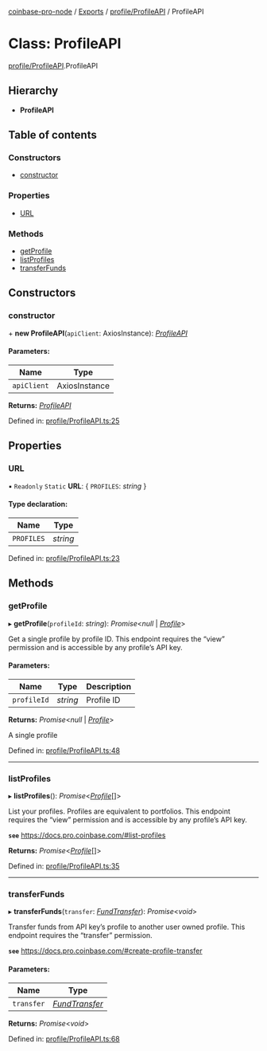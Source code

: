[coinbase-pro-node](../../README.md) / [Exports](../../modules.md) / [profile/ProfileAPI](../../modules/profile_profileapi.md) / ProfileAPI

# Class: ProfileAPI

[profile/ProfileAPI](../../modules/profile_profileapi.md).ProfileAPI

## Hierarchy

- **ProfileAPI**

## Table of contents

### Constructors

- [constructor](profileapi.profileapi.md#constructor)

### Properties

- [URL](profileapi.profileapi.md#url)

### Methods

- [getProfile](profileapi.profileapi.md#getprofile)
- [listProfiles](profileapi.profileapi.md#listprofiles)
- [transferFunds](profileapi.profileapi.md#transferfunds)

## Constructors

### constructor

\+ **new ProfileAPI**(`apiClient`: AxiosInstance): [_ProfileAPI_](profileapi.profileapi.md)

#### Parameters:

| Name        | Type          |
| ----------- | ------------- |
| `apiClient` | AxiosInstance |

**Returns:** [_ProfileAPI_](profileapi.profileapi.md)

Defined in: [profile/ProfileAPI.ts:25](https://github.com/bennycode/coinbase-pro-node/blob/3350621/src/profile/ProfileAPI.ts#L25)

## Properties

### URL

▪ `Readonly` `Static` **URL**: { `PROFILES`: _string_ }

#### Type declaration:

| Name       | Type     |
| ---------- | -------- |
| `PROFILES` | _string_ |

Defined in: [profile/ProfileAPI.ts:23](https://github.com/bennycode/coinbase-pro-node/blob/3350621/src/profile/ProfileAPI.ts#L23)

## Methods

### getProfile

▸ **getProfile**(`profileId`: _string_): _Promise_<_null_ \| [_Profile_](../../interfaces/profile/profileapi.profile.md)\>

Get a single profile by profile ID. This endpoint requires the “view” permission and is accessible by any profile’s API key.

#### Parameters:

| Name        | Type     | Description |
| ----------- | -------- | ----------- |
| `profileId` | _string_ | Profile ID  |

**Returns:** _Promise_<_null_ \| [_Profile_](../../interfaces/profile/profileapi.profile.md)\>

A single profile

Defined in: [profile/ProfileAPI.ts:48](https://github.com/bennycode/coinbase-pro-node/blob/3350621/src/profile/ProfileAPI.ts#L48)

---

### listProfiles

▸ **listProfiles**(): _Promise_<[_Profile_](../../interfaces/profile/profileapi.profile.md)[]\>

List your profiles. Profiles are equivalent to portfolios. This endpoint requires the “view” permission and is accessible by any profile’s API key.

**`see`** https://docs.pro.coinbase.com/#list-profiles

**Returns:** _Promise_<[_Profile_](../../interfaces/profile/profileapi.profile.md)[]\>

Defined in: [profile/ProfileAPI.ts:35](https://github.com/bennycode/coinbase-pro-node/blob/3350621/src/profile/ProfileAPI.ts#L35)

---

### transferFunds

▸ **transferFunds**(`transfer`: [_FundTransfer_](../../interfaces/profile/profileapi.fundtransfer.md)): _Promise_<_void_\>

Transfer funds from API key’s profile to another user owned profile. This endpoint requires the “transfer” permission.

**`see`** https://docs.pro.coinbase.com/#create-profile-transfer

#### Parameters:

| Name       | Type                                                                  |
| ---------- | --------------------------------------------------------------------- |
| `transfer` | [_FundTransfer_](../../interfaces/profile/profileapi.fundtransfer.md) |

**Returns:** _Promise_<_void_\>

Defined in: [profile/ProfileAPI.ts:68](https://github.com/bennycode/coinbase-pro-node/blob/3350621/src/profile/ProfileAPI.ts#L68)

